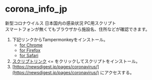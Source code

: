 # corona_info_jp
  
新型コロナウイルス 日本国内の感染状況 PC用スクリプト  
スマートフォンが無くてもブラウザから施設名、住所などが確認できます。  

1. 下記リンクからTampermonkeyをインストール。
    - [for Chrome](https://chrome.google.com/webstore/detail/tampermonkey/dhdgffkkebhmkfjojejmpbldmpobfkfo)
    - [for Firefox](https://addons.mozilla.org/ja/firefox/addon/tampermonkey/)
    - [for Safari](https://www.tampermonkey.net/?browser=safari)
1. [スクリプトリンク](https://github.com/hamada2029/corona_info_jp/raw/master/newsdigest_in_disguise.user.js) <= をクリックしてスクリプトをインストール。
1. [https://newsdigest.jp/pages/coronavirus/](https://newsdigest.jp/pages/coronavirus/) にアクセスする。
